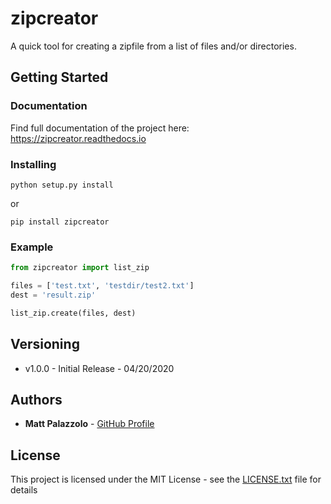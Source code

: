 # zipcreator

A quick tool for creating a zipfile from a list of files and/or directories. 

## Getting Started

### Documentation
Find full documentation of the project here:
https://zipcreator.readthedocs.io

### Installing

```
python setup.py install
```

or

```
pip install zipcreator
```

### Example

```python
from zipcreator import list_zip

files = ['test.txt', 'testdir/test2.txt']
dest = 'result.zip'

list_zip.create(files, dest)
```

## Versioning

- v1.0.0 - Initial Release - 04/20/2020

## Authors

* **Matt Palazzolo** - [GitHub Profile](https://github.com/mpalazzolo)

## License

This project is licensed under the MIT License - see the [LICENSE.txt](LICENSE.txt) file for details


